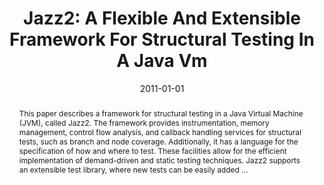 ---
title: "Jazz2: A Flexible And Extensible Framework For Structural Testing In A Java Vm"
abstract: "This paper describes a framework for structural testing in a Java Virtual Machine (JVM), called Jazz2. The framework provides instrumentation, memory management, control flow analysis, and callback handling services for structural tests, such as branch and node coverage. Additionally, it has a language for the specification of how and where to test. These facilities allow for the efficient implementation of demand-driven and static testing techniques. Jazz2 supports an extensible test library, where new tests can be easily added …"
date: 2011-01-01
venue: "Proceedings of the 9th International Conference on Principles and Practice of Programming in Java, PPPJ 2011, Kongens Lyngby, Denmark, August 24-26, 2011"
paperurl: https://dl.acm.org/doi/abs/10.1145/2093157.2093169
authors: "Jonathan Misurda, Bruce R. Childers and Mary Lou Soffa"
awards: ""
---